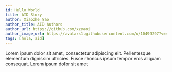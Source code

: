 ```yaml
---
id: Hello World
title: AID Story
author: Xiaozhe Yao
author_title: AID Authors
author_url: https://github.com/xzyaoi
author_image_url: https://avatars1.githubusercontent.com/u/10499297?v=4
tags: [hola, aid]
---
```


Lorem ipsum dolor sit amet, consectetur adipiscing elit. Pellentesque elementum dignissim ultricies. Fusce rhoncus ipsum tempor eros aliquam consequat. Lorem ipsum dolor sit amet

